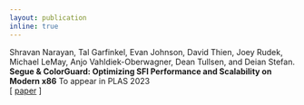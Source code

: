 ```yaml
---
layout: publication
inline: true
---
```


<tr valign="top">
<!-- <td class="bibtexnumber" align="right">
[1]
</td> -->
<td class="bibtexitem">
Shravan Narayan, Tal Garfinkel, Evan Johnson, David Thien, Joey Rudek, Michael LeMay, Anjo Vahldiek-Oberwagner, Dean Tullsen, and Deian Stefan.
<b>Segue & ColorGuard: Optimizing SFI Performance and Scalability on Modern x86</b>
To appear in PLAS 2023 <br> 
[ 
<a href="https://plas2022.github.io/files/pdf/SegueColorGuard.pdf">paper</a>
 <!-- | 
<a href="https://github.com/PLSysSec/zerocost_root">code</a>
 | 
<a href="https://cseweb.ucsd.edu//~dstefan/pubs/kolosick:2022:isolation.bib">bibtex</a> -->
]

</td>
</tr>
